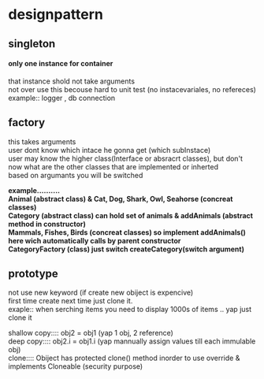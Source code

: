 # designpattern
## singleton
#### only one instance for container
that instance shold not take arguments  
not over use this becouse hard to unit test (no instacevariales, no refereces)  
example:: logger , db connection  

## factory
this takes arguments  
user dont know which intace he gonna get (which subInstace)  
user may know the higher class(Interface or absracrt classes), but don't now what are the other classes that are implemented or inherted  
based on argumants you will be switched

**example..........  
 Animal (abstract class) & Cat, Dog, Shark, Owl, Seahorse (concreat classes)  
 Category (abstract class) can hold set of animals & addAnimals (abstract method in constructor)  
 Mammals, Fishes, Birds (concreat classes) so implement addAnimals() here wich automatically calls by parent constructor  
 CategoryFactory (class) just switch createCategory(switch argument)**

## prototype
not use new keyword (if create new obiject is expencive)  
first time create next time just clone it.  
exaple:: when serching items you need to display 1000s of items .. yap just clone it  
  
shallow copy:::: obj2 = obj1 (yap 1 obj, 2 reference)  
deep copy:::: obj2.i = obj1.i (yap mannually assign values till each immulable obj)  
clone:::: Obiject has protected clone() method inorder to use override & implements Cloneable (security purpose)  


